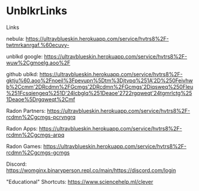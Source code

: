 # UnblkrLinks
Links

nebula: https://ultravblueskin.herokuapp.com/service/hvtrs8%2F-twtmrkanrgaf.%60ecuvy-

unblkd google: https://ultravblueskin.herokuapp.com/service/hvtrs8%2F-wuw%2Cgmoelg.aoo%2F

github ublkd: https://ultravblueskin.herokuapp.com/service/hvtrs8%2F-gktju%60.aoo%2Fnoeil%3Fpevupn%5Dtm%3Djtvpq%251A'2D%250Feivhwb%2Ccmm'2DRcdmn%2FGcmgs'2DRcdmn%2FGcmgs'2Diqsweq%250Fleu%251Fcsqiengeq%251D'24lcbglq%251Deaoe'2722rgqweqt'24tgmrlctg%251Deaoe%5Drgqweqt%2Cmf

Radon Partners: https://ultravblueskin.herokuapp.com/service/hvtrs8%2F-rcdmn%2Cgcmgs-pcrvngrq

Radon Apps: https://ultravblueskin.herokuapp.com/service/hvtrs8%2F-rcdmn%2Cgcmgs-arpq

Radon Games: https://ultravblueskin.herokuapp.com/service/hvtrs8%2F-rcdmn%2Cgcmgs-gcmgs

Discord: https://womginx.binaryperson.repl.co/main/https://discord.com/login

"Educational" Shortcuts: https://www.sciencehelp.ml/clever

